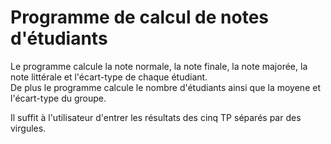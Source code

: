 # Programme de calcul de notes d'étudiants   

Le programme calcule la note normale, la note finale, la note majorée, la note littérale et l'écart-type de chaque étudiant.                                         
De plus le programme calcule le nombre d'étudiants ainsi que la moyene et l'écart-type du groupe.

Il suffit à l'utilisateur d'entrer les résultats des cinq TP séparés par des virgules.
